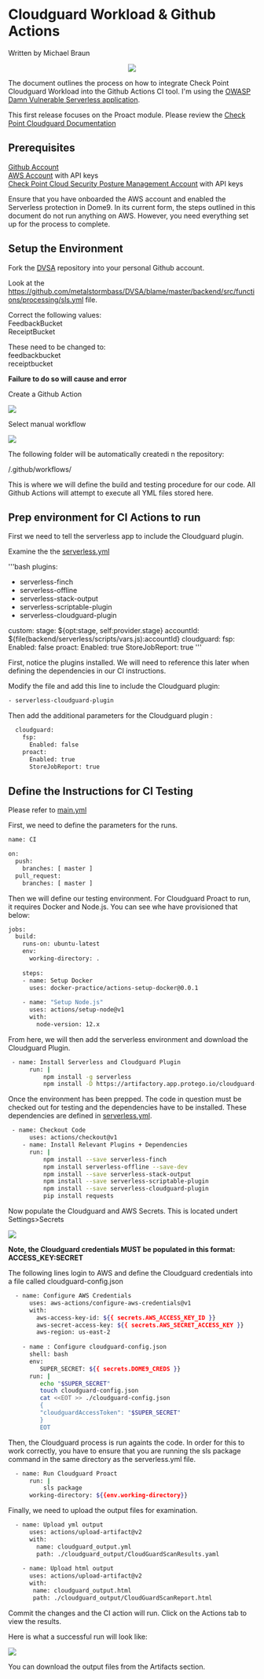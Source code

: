 # Cloudguard Workload & Github Actions
Written by Michael Braun

<p align="center">
    <img src="https://img.shields.io/badge/Version-1.0.0-red" />
</p>    

The document outlines the process on how to integrate Check Point Cloudguard Workload into the Github Actions CI tool. I'm using the [OWASP Damn Vulnerable Serverless application](https://github.com/OWASP/DVSA).


This first release focuses on the Proact module. Please review the [Check Point Cloudguard Documentation](https://sc1.checkpoint.com/documents/CloudGuard_Dome9/Documentation/Serverless/Serverless.htm?tocpath=Serverless%7C_____0)

## Prerequisites
[Github Account](https://github.com) <br>
[AWS Account](https://aws.amazon.com) with API keys <br>
[Check Point Cloud Security Posture Management Account](https://dome9.com/) with API keys<bt>

Ensure that you have onboarded the AWS account and enabled the Serverless protection in Dome9. In its current form, the steps outlined in this document do not run anything on AWS. However, you need everything set up for the process to complete.

## Setup the Environment
Fork the [DVSA](https://github.com/OWASP/DVSA) repository into your personal Github account. 

Look at the https://github.com/metalstormbass/DVSA/blame/master/backend/src/functions/processing/sls.yml file. <br>

Correct the following values:<br>
FeedbackBucket<br>
ReceiptBucket<br>

These need to be changed to: <br>
feedbackbucket<br>
receiptbucket<br>

<b> Failure to do so will cause and error</b>    

Create a Github Action

![](action.PNG)

Select manual workflow

![](mworkflow.PNG)

The following folder will be automatically createdi n the repository:

/.github/workflows/

This is where we will define the build and testing procedure for our code. All Github Actions will attempt to execute all YML files stored here.
 
## Prep environment for CI Actions to run
First we need to tell the serverless app to include the Cloudguard plugin. 

Examine the the [serverless.yml](../serverless.yml)

'''bash
plugins:
  - serverless-finch
  - serverless-offline
  - serverless-stack-output
  - serverless-scriptable-plugin
  - serverless-cloudguard-plugin

custom:
  stage: ${opt:stage, self:provider.stage}
  accountId: ${file(backend/serverless/scripts/vars.js):accountId}
  cloudguard:
    fsp:
      Enabled: false
    proact:
      Enabled: true
      StoreJobReport: true
'''

First, notice the plugins installed. We will need to reference this later when defining the dependencies in our CI instructions.

Modify the file and add this line to include the Cloudguard plugin:
```bash
- serverless-cloudguard-plugin
```

Then add the additional parameters for the Cloudguard plugin :

```bash
  cloudguard:
    fsp:
      Enabled: false
    proact:
      Enabled: true
      StoreJobReport: true
```

## Define the Instructions for CI Testing

Please refer to  [main.yml](../.github/actions/main.yml)

First, we need to define the parameters for the runs.
```bash
name: CI

on:
  push:
    branches: [ master ]
  pull_request:
    branches: [ master ]
```

Then we will define our testing environment. For Cloudguard Proact to run, it requires Docker and Node.js. You can see whe have provisioned that below:

```bash
jobs:
  build: 
    runs-on: ubuntu-latest
    env:
      working-directory: . 
    
    steps:
    - name: Setup Docker
      uses: docker-practice/actions-setup-docker@0.0.1
     
    - name: "Setup Node.js"
      uses: actions/setup-node@v1
      with:
        node-version: 12.x
```        

From here, we will then add the serverless environment and download the Cloudguard Plugin.

```bash
 - name: Install Serverless and Cloudguard Plugin
      run: |
          npm install -g serverless 
          npm install -D https://artifactory.app.protego.io/cloudguard-serverless-plugin.tgz
```

Once the environment has been prepped. The code in question must be checked out for testing and the dependencies have to be installed. These dependencies are defined in [serverless.yml](/../serverless.yml).

```bash
 - name: Checkout Code
      uses: actions/checkout@v1
    - name: Install Relevant Plugins + Dependencies
      run: |
          npm install --save serverless-finch
          npm install serverless-offline --save-dev
          npm install --save serverless-stack-output
          npm install --save serverless-scriptable-plugin
          npm install --save serverless-cloudguard-plugin
          pip install requests
```

Now populate the Cloudguard and AWS Secrets. This is located undert Settings>Secrets

![](secrets.PNG)

<b>Note, the Cloudguard credentials MUST be populated in this format: ACCESS_KEY:SECRET</b>

The following lines login to AWS and define the Cloudguard credentials into a file called cloudguard-config.json

```bash
  - name: Configure AWS Credentials
      uses: aws-actions/configure-aws-credentials@v1
      with:
        aws-access-key-id: ${{ secrets.AWS_ACCESS_KEY_ID }}
        aws-secret-access-key: ${{ secrets.AWS_SECRET_ACCESS_KEY }}
        aws-region: us-east-2  
     
    - name : Configure cloudguard-config.json
      shell: bash
      env:
         SUPER_SECRET: ${{ secrets.DOME9_CREDS }}
      run: |
         echo "$SUPER_SECRET"
         touch cloudguard-config.json
         cat <<EOT >> ./cloudguard-config.json
         {
         "cloudguardAccessToken": "$SUPER_SECRET"
         }
         EOT
```

Then, the Cloudguard process is run againts the code. In order for this to work correctly, you have to ensure that you are running the sls package command in the same directory as the serverless.yml file.

```bash
  - name: Run Cloudguard Proact 
      run: |
          sls package
      working-directory: ${{env.working-directory}}
```

Finally, we need to upload the output files for examination.

```bash
  - name: Upload yml output
      uses: actions/upload-artifact@v2
      with:
        name: cloudguard_output.yml
        path: ./cloudguard_output/CloudGuardScanResults.yaml
   
    - name: Upload html output
      uses: actions/upload-artifact@v2
      with:
       name: cloudguard_output.html
       path: ./cloudguard_output/CloudGuardScanReport.html
```

Commit the changes and the CI action will run. Click on the Actions tab to view the results. 

Here is what a successful run will look like:

![](success.PNG)

You can download the output files from the Artifacts section.
